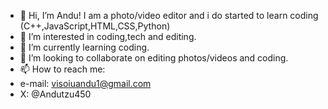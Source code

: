 - 👋 Hi, I’m Andu! I am a photo/video editor and i do started to learn coding (C++,JavaScript,HTML,CSS,Python)
- 👀 I’m interested in coding,tech and editing.
- 🌱 I’m currently learning coding.
- 💞️ I’m looking to collaborate on editing photos/videos and coding.
- 📫 How to reach me:
- e-mail: visoiuandu1@gmail.com
- X: @Andutzu450 
